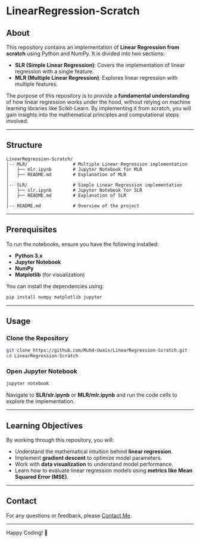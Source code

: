 # LinearRegression-Scratch

## About
This repository contains an implementation of **Linear Regression from scratch** using Python and NumPy. It is divided into two sections:

- **SLR (Simple Linear Regression)**: Covers the implementation of linear regression with a single feature.
- **MLR (Multiple Linear Regression)**: Explores linear regression with multiple features.

The purpose of this repository is to provide a **fundamental understanding** of how linear regression works under the hood, without relying on machine learning libraries like Scikit-Learn. By implementing it from scratch, you will gain insights into the mathematical principles and computational steps involved.

---

## Structure
```
LinearRegression-Scratch/
│-- MLR/                 # Multiple Linear Regression implementation
│   ├── mlr.ipynb        # Jupyter Notebook for MLR
│   ├── README.md        # Explanation of MLR
│
│-- SLR/                 # Simple Linear Regression implementation
│   ├── slr.ipynb        # Jupyter Notebook for SLR
│   ├── README.md        # Explanation of SLR
│
│-- README.md            # Overview of the project
```

---

## Prerequisites
To run the notebooks, ensure you have the following installed:

- **Python 3.x**
- **Jupyter Notebook**
- **NumPy**
- **Matplotlib** (for visualization)

You can install the dependencies using:
```bash
pip install numpy matplotlib jupyter
```

---

## Usage
### Clone the Repository
```bash
git clone https://github.com/Muhd-Uwais/LinearRegression-Scratch.git
cd LinearRegression-Scratch
```

### Open Jupyter Notebook
```bash
jupyter notebook
```

Navigate to **SLR/slr.ipynb** or **MLR/mlr.ipynb** and run the code cells to explore the implementation.

---

## Learning Objectives
By working through this repository, you will:

- Understand the mathematical intuition behind **linear regression**.
- Implement **gradient descent** to optimize model parameters.
- Work with **data visualization** to understand model performance.
- Learn how to evaluate linear regression models using **metrics like Mean Squared Error (MSE)**.

---

## Contact

For any questions or feedback, please [Contact Me](https://nox-uwi.github.io/Form/).

---

Happy Coding! 🚀
